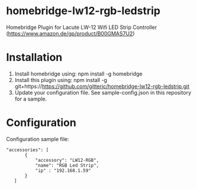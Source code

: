 # homebridge-lw12-rgb-ledstrip

Homebridge Plugin for Lacute LW-12 Wifi LED Strip Controller (https://www.amazon.de/gp/product/B00GMAS7U2)

# Installation

1. Install homebridge using: npm install -g homebridge
2. Install this plugin using: npm install -g git+https://https://github.com/gitteric/homebridge-lw12-rgb-ledstrip.git
3. Update your configuration file. See sample-config.json in this repository for a sample. 

# Configuration

Configuration sample file:

 ```
"accessories": [
		{
			"accessory": "LW12-RGB",
			"name": "RGB Led Strip",
			"ip" : "192.168.1.59"
		}
    ]

```
